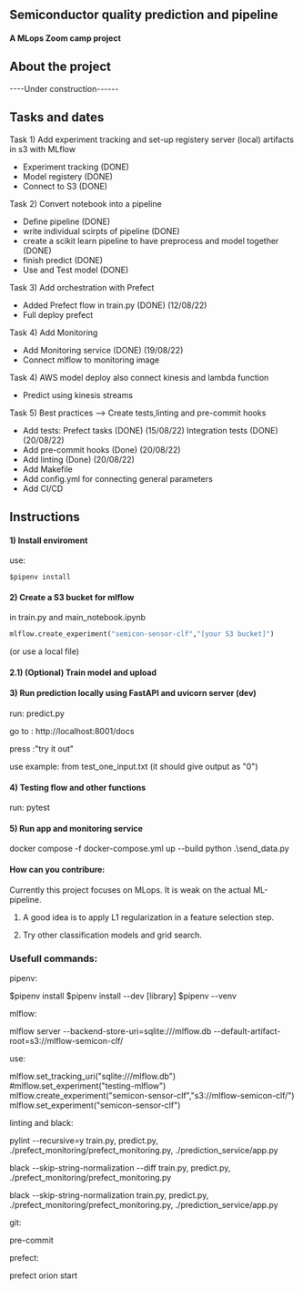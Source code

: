 ## Semiconductor quality prediction and pipeline
#### A MLops Zoom camp project

## About the project

----Under construction------

## Tasks and dates
Task 1)
Add experiment tracking and set-up registery server (local) artifacts in s3 with MLflow
* Experiment tracking (DONE)
* Model registery (DONE)
* Connect to S3 (DONE)

Task 2)
Convert notebook into a pipeline
* Define pipeline (DONE)
* write individual scirpts of pipeline (DONE)
* create a scikit learn pipeline to have preprocess and model together (DONE)
* finish predict (DONE)
* Use and Test model (DONE)

Task 3)
Add orchestration with Prefect 
* Added Prefect flow in train.py (DONE) (12/08/22)
* Full deploy prefect

Task 4)
Add Monitoring
* Add Monitoring service (DONE) (19/08/22)
* Connect mlflow to monitoring image

Task 4)
AWS model deploy also connect kinesis and lambda function
* Predict using kinesis streams

Task 5)
Best practices --> Create tests,linting and pre-commit hooks
* Add tests:
    Prefect tasks (DONE) (15/08/22)
    Integration tests (DONE) (20/08/22)
* Add pre-commit hooks (Done) (20/08/22)
* Add linting (Done) (20/08/22)
* Add Makefile
* Add config.yml for connecting general parameters
* Add CI/CD

## Instructions

#### 1) Install enviroment
use:
```
$pipenv install
```

#### 2) Create a S3 bucket for mlflow

in train.py and main_notebook.ipynb
```python
mlflow.create_experiment("semicon-sensor-clf","[your S3 bucket]")

```
(or use a local file)

#### 2.1) (Optional) Train model and upload


#### 3) Run prediction locally using FastAPI and uvicorn server (dev)

run: predict.py

go to : http://localhost:8001/docs

press :"try it out"

use example: from test_one_input.txt (it should give output as "0")


#### 4) Testing flow and other functions

run: pytest

#### 5) Run app and monitoring service

docker compose -f docker-compose.yml up --build
python .\send_data.py

#### How can you contribure:
Currently this project focuses on MLops. It is weak on the actual ML-pipeline.

1) A good idea is to apply L1 regularization in a feature selection step.

2) Try other classification models and grid search.


### Usefull commands:

pipenv:

$pipenv install
$pipenv install --dev [library]
$pipenv --venv

mlflow: 

mlflow server --backend-store-uri=sqlite:///mlflow.db --default-artifact-root=s3://mlflow-semicon-clf/

use:

mlflow.set_tracking_uri("sqlite:///mlflow.db")
#mlflow.set_experiment("testing-mlflow")
mlflow.create_experiment("semicon-sensor-clf","s3://mlflow-semicon-clf/")
mlflow.set_experiment("semicon-sensor-clf")

linting and black:

pylint --recursive=y train.py, predict.py, ./prefect_monitoring/prefect_monitoring.py, ./prediction_service/app.py

black --skip-string-normalization  --diff train.py, predict.py, ./prefect_monitoring/prefect_monitoring.py

black --skip-string-normalization train.py, predict.py, ./prefect_monitoring/prefect_monitoring.py, ./prediction_service/app.py


git:

pre-commit


prefect:

prefect orion start